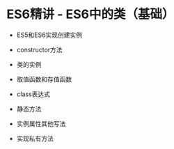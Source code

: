 # ES6精讲 - ES6中的类（基础）

- ES5和ES6实现创建实例

- constructor方法

- 类的实例

- 取值函数和存值函数

- class表达式

- 静态方法

- 实例属性其他写法

- 实现私有方法


